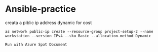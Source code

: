 # Ansible-practice



creata a piblic ip address dynamic for cost


`az network public-ip create --resource-group project-setup-2 --name workstation --version IPv4 --sku Basic --allocation-method Dynamic`


`Run with Azure Spot Document`

